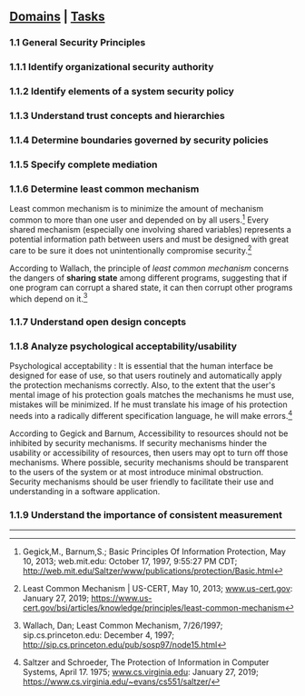 [Domains](../index.md) | [Tasks](index.md)
---

### 1.1 General Security Principles

### 1.1.1 Identify organizational security authority

### 1.1.2 Identify elements of a system security policy

### 1.1.3 Understand trust concepts and hierarchies

### 1.1.4 Determine boundaries governed by security policies

### 1.1.5 Specify complete mediation

### 1.1.6 Determine least common mechanism

Least common mechanism  is to minimize the amount of mechanism common to more than one user and depended on by all users.[^1] Every shared mechanism (especially one involving shared variables) represents a potential information path between users and must be designed with great care to be sure it does not unintentionally compromise security.[^2]

According to Wallach, the principle of *least common mechanism* concerns the dangers of **sharing state** among different programs, suggesting that if one program can corrupt a shared state, it can then corrupt other programs which depend on it.[^3]
 
### 1.1.7 Understand open design concepts

### 1.1.8 Analyze psychological acceptability/usability
Psychological acceptability
: It is essential that the human interface be designed for ease of use, so that users routinely and automatically apply the protection mechanisms correctly. Also, to the extent that the user's mental image of his protection goals matches the mechanisms he must use, mistakes will be minimized. If he must translate his image of his protection needs into a radically different specification language, he will make errors.[^4]

According to Gegick and Barnum, Accessibility to resources should not be inhibited by security mechanisms. If security mechanisms hinder the usability or accessibility of resources, then users may opt to turn off those mechanisms. Where possible, security mechanisms should be transparent to the users of the system or at most introduce minimal obstruction. Security mechanisms should be user friendly to facilitate their use and understanding in a software application.

### 1.1.9 Understand the importance of consistent measurement

---
[^1]: Gegick,M., Barnum,S.; Basic Principles Of Information Protection, May 10, 2013; web.mit.edu: October 17, 1997, 9:55:27 PM CDT; http://web.mit.edu/Saltzer/www/publications/protection/Basic.html  

[^2]: Least Common Mechanism \| US-CERT, May 10, 2013; www.us-cert.gov: January 27, 2019; https://www.us-cert.gov/bsi/articles/knowledge/principles/least-common-mechanism  

[^3]: Wallach, Dan; Least Common Mechanism, 7/26/1997; sip.cs.princeton.edu: December 4, 1997; http://sip.cs.princeton.edu/pub/sosp97/node15.html

[^4]: Saltzer and Schroeder, The Protection of Information in Computer Systems, April 17. 1975; www.cs.virginia.edu: January 27, 2019; https://www.cs.virginia.edu/~evans/cs551/saltzer/
<!--stackedit_data:
eyJoaXN0b3J5IjpbMTE5NTExMTYyNiwtMTI0MTQyOTM2NSwtOD
gzMjU2NjI4LC0yNzY0NTM3MzAsLTU0ODQxNDc2MSw3MDYyODQw
NDYsLTQ3NDY1MzQ5MCwtOTIyMjQ4Njg1LDE5NTMyMTI3MDMsMT
k3NDM4NDcwMiwxNDExNjkwODk0LC0xMTU0NzA5NzE3LC01ODk3
MDI1MzJdfQ==
-->